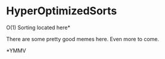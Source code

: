# HyperOptimizedSorts
O(1) Sorting located here*




There are some pretty good memes here. Even more to come.


















*YMMV
